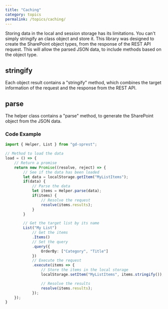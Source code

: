 ```yaml
---
title: "Caching"
category: topics
permalink: /topics/caching/
---
```

Storing data in the local and session storage has its limitations. You can't simply stringify an class object and store it. This library was designed to create the SharePoint object types, from the response of the REST API request. This will allow the parsed JSON data, to include methods based on the object type.

## stringify

Each object result contains a "stringify" method, which combines the target information of the request and the response from the REST API.

## parse

The helper class contains a "parse" method, to generate the SharePoint object from the JSON data.

### Code Example

```ts
import { Helper, List } from "gd-sprest";

// Method to load the data
load = () => {
    // Return a promise
    return new Promise((resolve, reject) => {
        // See if the data has been loaded
        let data = localStorage.getItem("MyListItems");
        if(data) {
            // Parse the data
            let items = Helper.parse(data);
            if(items) {
                // Resolve the request
                resolve(items.results);
            }
        }

        // Get the target list by its name
        List("My List")
            // Get the items
            .Items()
            // Set the query
            .query({
                OrderBy: ["Category", "Title"]
            })
            // Execute the request
            .execute(items => {
                // Store the items in the local storage
                localStorage.setItem("MyListItems", items.stringify());

                // Resolve the results
                resolve(items.results);
            });
    });
}
```